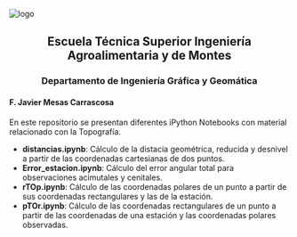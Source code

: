 ![logo](https://user-images.githubusercontent.com/36521012/45920388-9b584480-bea3-11e8-9465-51de397800bb.png)
<h2 style="text-align: center;"><strong>Escuela Técnica Superior Ingeniería Agroalimentaria y de Montes</strong></h2>
<h3 style="text-align: center;"><strong>Departamento de Ingeniería Gráfica y Geomática</strong></h3>
<h4 style="text-align: left;"><strong>F. Javier Mesas Carrascosa</strong></h4>
<p>En este repositorio se presentan diferentes iPython Notebooks con material relacionado con la Topograf&iacute;a.</p>
<ul>
<li><strong>distancias.ipynb</strong>: C&aacute;lculo de la distacia geom&eacute;trica, reducida y desnivel a partir de las coordenadas cartesianas de dos puntos.</li>
<li><strong>Error_estacion.ipynb</strong>: Cálculo del error angular total para observaciones acimutales y cenitales.</li>
<li><strong>rTOp.ipynb</strong>: C&aacute;lculo de las coordenadas polares de un punto a partir de sus coordenadas rectangulares y las de la estaci&oacute;n.</li>
<li><strong>pTOr.ipynb</strong>: C&aacute;lculo de las coordenadas rectangulares de un punto a partir de las coordenadas de una estaci&oacute;n y las coordenadas polares observadas.</li>
</ul>
